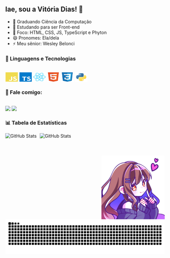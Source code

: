 ## Iae, sou a Vitória Dias! 👋

- 🔭 Graduando Ciência da Computação
- 🌱 Estudando para ser Front-end
- 💬 Foco: HTML, CSS, JS, TypeScript e Phyton
- 😄 Pronomes: Ela/dela
- ⚡ Meu sênior: Wesley Belonci

### 🤖 Linguagens e Tecnologias
<div style="display: inline_block"><br>
  <img align="center" alt="Rafa-Js" height="30" width="40" src="https://raw.githubusercontent.com/devicons/devicon/master/icons/javascript/javascript-plain.svg">
  <img align="center" alt="Rafa-Ts" height="30" width="40" src="https://raw.githubusercontent.com/devicons/devicon/master/icons/typescript/typescript-plain.svg">
  <img align="center" alt="Rafa-React" height="30" width="40" src="https://raw.githubusercontent.com/devicons/devicon/master/icons/react/react-original.svg">
  <img align="center" alt="Rafa-HTML" height="30" width="40" src="https://raw.githubusercontent.com/devicons/devicon/master/icons/html5/html5-original.svg">
  <img align="center" alt="Rafa-CSS" height="30" width="40" src="https://raw.githubusercontent.com/devicons/devicon/master/icons/css3/css3-original.svg">
  <img align="center" alt="Rafa-Python" height="30" width="40" src="https://raw.githubusercontent.com/devicons/devicon/master/icons/python/python-original.svg">
</div>


### 📱 Fale comigo:
<div style="display: inline_block"><br>
 <a href="https://instagram.com/_vitoriadiasss" target="_blank"><img src="https://img.shields.io/badge/-Instagram-%23E4405F?style=for-the-badge&logo=instagram&logoColor=white" target="_blank"></a>
  <a href="https://discord.gg/SGayPqRR2p" target="_blank"><img src="https://img.shields.io/badge/Discord-7289DA?style=for-the-badge&logo=discord&logoColor=white" target="_blank"></a> 
  </div>


### 📊 Tabela de Estatísticas

<p>
  <img 
    align="left" 
    alt="GitHub Stats" 
    height="200" 
    style="padding-right: 10px;" 
    src="https://github-readme-stats.vercel.app/api?username=vitoriadias1&theme=tokyonight&locale=pt-br" 
  />

<img 
    align="left" 
    alt="GitHub Stats" 
    height="150" 
    style="padding-right: 10px;" 
    src="https://github-readme-stats.vercel.app/api/top-langs/?username=vitoriadias1&layout=compact&custom_title=Tecnologias&langs_count=9&theme=tokyonight&locale=pt-br" 
  />
</p>

#

<br/>
<br/>
<p>
  <img width="200px" align="right" alt="Vitoria" src="https://github.com/vitoriadias1/vitoriadias1/blob/main/ezgif.com-animated-gif-maker.gif?raw=true">
</p>

#

<picture align="center">
  <source media="(prefers-color-scheme: dark)" srcset="https://raw.githubusercontent.com/vitoriadias1/vitoriadias1/output/github-contribution-grid-snake-dark.svg">
  <source media="(prefers-color-scheme: light)" srcset="https://raw.githubusercontent.com/vitoriadias1/vitoriadias1/output/github-contribution-grid-snake-dark.svg">
  <img align="center" alt="github contribution grid snake animation" src="https://raw.githubusercontent.com/vitoriadias1/vitoriadias1/output/github-contribution-grid-snake.svg">
</picture>
